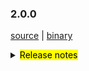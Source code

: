 ### 2.0.0

 [source](https://github.com/seata/seata/archive/v2.0.0.zip) |
 [binary](https://github.com/seata/seata/releases/download/v2.0.0/seata-server-2.0.0.zip) 

<details>
  <summary><mark>Release notes</mark></summary>

### Seata 2.0.0

Seata 2.0.0 发布。

Seata 是一款开源的分布式事务解决方案，提供高性能和简单易用的分布式事务服务。

此版本更新如下：

### feature：
- [[#5165](https://github.com/seata/seata/pull/5165)] TCC结构拆分，支持API方式接入。增加集成层模块（seata-integration-tx-api），对事务流程定义以及代理部分增强。
- [[#5352](https://github.com/seata/seata/pull/5352)] 在TCC Business Action Context中集成jackson和gson序列化功能

### bugfix：
- [[#5194](https://github.com/seata/seata/pull/5194)] 修复使用Oracle作为服务端DB存储时的建表失败问题
- [[#5021](https://github.com/seata/seata/pull/5201)] 修复 JDK17 下获取 Spring 原始代理对象失败的问题
- [[#5023](https://github.com/seata/seata/pull/5203)] 修复 `seata-core` 模块传递依赖冲突
- [[#5224](https://github.com/seata/seata/pull/5224)] 修复 oracle初始化脚本索引名重复的问题
- [[#5233](https://github.com/seata/seata/pull/5233)] 修复LoadBalance相关配置不一致的问题
- [[#5245](https://github.com/seata/seata/pull/5245)] 修复不完整的distribution模块依赖
- [[#5239](https://github.com/seata/seata/pull/5239)] 修复当使用JDK代理时，`getConfig` 方法获取部分配置时抛出 `ClassCastException` 异常的问题
- [[#5266](https://github.com/seata/seata/pull/5265)] 修复控制台全局锁查询接口查到了已释放的锁
- [[#5282](https://github.com/seata/seata/pull/5282)] 修复并行rm请求处理时数组索引越界问题
- [[#5294](https://github.com/seata/seata/pull/5294)] 修复AT模式下pgsql/oracle的主键列自增的问题
- [[#5298](https://github.com/seata/seata/pull/5298)] 事务提交或回滚超时不移除global session
- [[#5304](https://github.com/seata/seata/pull/5304)] 移除基于文件存储恢复时的RollbackRetryTimeout事务
- [[#5310](https://github.com/seata/seata/pull/5310)] 修复生成update前后镜像sql不对关键字转义的bug
- [[#5318](https://github.com/seata/seata/pull/5318)] 修复jdk8 中 G1 参数
- [[#5330](https://github.com/seata/seata/pull/5330)] 修复单元测试中发现的bug
- [[#5337](https://github.com/seata/seata/pull/5337)] 修复feature#5165中关于spring使用环境下，多interceptor排序问题，同时修复order一致时无法使用BeforeTransaction(AfterTransaction)事务排序问题
- [[#5347](https://github.com/seata/seata/pull/5347)] 修复控制台打印 `unauthorized error` 问题
- [[#5355](https://github.com/seata/seata/pull/5355)] 修复自定义context-path时的问题
- [[#5362](https://github.com/seata/seata/pull/5362)] 修复当TC端回滚返回RollbackFailed时，自定义FailureHandler的方法未执行
- [[#5372](https://github.com/seata/seata/pull/5372)] 修复客户侧事务提交前超时未执行hook和failureHandler的问题


### optimize：
- [[#5208](https://github.com/seata/seata/pull/5208)] 优化多次重复获取Throwable#getCause问题
- [[#5212](https://github.com/seata/seata/pull/5212)] 优化不合理的日志信息级别
- [[#5237](https://github.com/seata/seata/pull/5237)] 优化异常日志打印(EnhancedServiceLoader.loadFile#cahtch)
- [[#5243](https://github.com/seata/seata/pull/5243)] 升级 kryo 5.4.0 优化对jdk17的兼容性
- [[#5153](https://github.com/seata/seata/pull/5153)] 只允许AT去尝试跨RM获取channel
- [[#5177](https://github.com/seata/seata/pull/5177)] 如果 `server.session.enable-branch-async-remove` 为真，异步删除分支，同步解锁。
- [[#4858](https://github.com/seata/seata/pull/4858)] 重构优化 SessionManager 用法
- [[#4881](https://github.com/seata/seata/pull/4881)] 重新划分 SessionManager和SessionLifecycleListener 用法
- [[#5273](https://github.com/seata/seata/pull/5273)] 优化`protobuf-maven-plugin`插件的编译配置，解决高版本的命令行过长问题
- [[#5278](https://github.com/seata/seata/pull/5278)] 清理sessionmanager多例模式遗留代码
- [[#5302](https://github.com/seata/seata/pull/5302)] 移除启动脚本的-Xmn参数
- [[#4880](https://github.com/seata/seata/pull/4880)] 优化提交和回滚遇到异常时的日志输出
- [[#5322](https://github.com/seata/seata/pull/5322)] 优化SPI加载日志
- [[#5323](https://github.com/seata/seata/pull/5323)] 为全局事务超时日志添加时间信息
- [[#5328](https://github.com/seata/seata/pull/5333)] 为全局事务和事务存储的Redis模式，增加对应的lua实现
- [[#5341](https://github.com/seata/seata/pull/5341)] 优化 gRPC TCC模式
- [[#5342](https://github.com/seata/seata/pull/5342)] 优化 TCC fence log 清理定时任务的 delay 参数值检查
- [[#5325](https://github.com/seata/seata/pull/5325)] 添加配置中心、注册中心类型以及存储模式日志信息
- [[#5351](https://github.com/seata/seata/pull/5351)] 优化 TCC 模式下的 RPC filter
- [[#5370](https://github.com/seata/seata/pull/5370)] 优化事务失败处理 handler

### security:
- [[#5172](https://github.com/seata/seata/pull/5172)] 修复一些安全漏洞的版本

### test：
- [[#5308](https://github.com/seata/seata/pull/5308)] 添加单元测试用例 [FileLoader, ObjectHolder, StringUtils]
- [[#5309](https://github.com/seata/seata/pull/5309)] 添加单元测试用例 [ArrayUtils, ConfigTools, MapUtil]
- [[#5335](https://github.com/seata/seata/pull/5335)] 添加单元测试用例 [EnhancedServiceLoader,ExtensionDefinition,SizeUtilTest,ReflectionUtil,LowerCaseLinkHashMap,FileLoader,ObjectHolder]
- [[#5366](https://github.com/seata/seata/pull/5366)] 修复 UpdateExecutorTest 单测失败问题


### Contributors:

非常感谢以下 contributors 的代码贡献。若有无意遗漏，请报告。

- [slievrly](https://github.com/slievrly)
- [xssdpgy](https://github.com/xssdpgy)
- [albumenj](https://github.com/albumenj)
- [PeppaO](https://github.com/PeppaO)
- [yuruixin](https://github.com/yuruixin)
- [CrazyLionLi](https://github.com/JavaLionLi)
- [xingfudeshi](https://github.com/xingfudeshi)
- [Bughue](https://github.com/Bughue)
- [pengten](https://github.com/pengten)
- [wangliang181230](https://github.com/wangliang181230)
- [GoodBoyCoder](https://github.com/GoodBoyCoder)
- [a364176773](https://github.com/a364176773)
- [isharpever](https://github.com/isharpever)
- [mxsm](https://github.com/mxsm)
- [liuqiufeng](https://github.com/liuqiufeng)
- [l81893521](https://github.com/l81893521)
- [dmego](https://github.com/dmego)

同时，我们收到了社区反馈的很多有价值的issue和建议，非常感谢大家。


#### Link

- **Seata:** https://github.com/seata/seata  
- **Seata-Samples:** https://github.com/seata/seata-samples   
- **Release:** https://github.com/seata/seata/releases
- **WebSite:** https://seata.io

</details>
